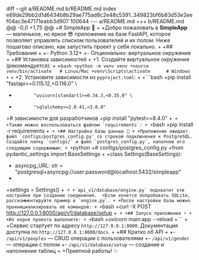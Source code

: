 diff --git a/README.md b/README.md
index e69de29bb2d1d6434b8b29ae775ad8c2e48c5391..349823bf6b83d53e2eef04ac3e47171eabb3d907 100644
--- a/README.md
+++ b/README.md
@@ -0,0 +1,75 @@
+# SimpleApp 🚀
+
+Добро пожаловать в **SimpleApp** — маленькое, но яркое 😎 приложение на базе FastAPI, которое позволяет управлять списком пользователей и их полом. Ниже пошагово описано, как запустить проект у себя локально.
+
+## Требования
+
+- Python 3.12+
+- Опционально: виртуальное окружение
+
+## Установка зависимостей
+
+1. Создайте виртуальное окружение (рекомендуется):
+
+```bash
+python -m venv venv
+source venv/bin/activate   # Linux/Mac
+venv\Scripts\activate      # Windows
+```
+
+2. Установите зависимости из `pyproject.toml`:
+
+```bash
+pip install "fastapi>=0.115.12,<0.116.0" \
+            "uvicorn[standart]>=0.34.3,<0.35.0" \
+            "sqlalchemy>=2.0.41,<3.0.0"
+# зависимости для разработчиков
+pip install "pytest==8.4.0"
+```
+
+Также можно воспользоваться файлом `requirements`:
+
+```bash
+pip install -r requirements
+```
+
+## Настройка базы данных 🎲
+
+Приложение ожидает файл `configs/postgres_config.py` со строкой подключения к PostgreSQL. Создайте папку `configs/` и файл `postgres_config.py`, наполнив его следующим содержимым:
+
+```python
+# configs/postgres_config.py
+from pydantic_settings import BaseSettings
+
+class Settings(BaseSettings):
+    asyncpg_URL: str = "postgresql+asyncpg://user:password@localhost:5432/simpleapp"
+
+settings = Settings()
+```
+
+`api_v1/database/engine.py` подхватит эти настройки при создании соединения. 
+Если хочется попробовать SQLite, расскомментируйте пример в `engine.py`.
+
+После настройки базы можно проинициализировать её командой:
+
+```bash
+curl -X POST http://127.0.0.1:8000/api/v1/database/setup
+```
+
+## Запуск приложения ⚡
+
+Из корня проекта выполните:
+
+```bash
+uvicorn main:app --reload
+```
+
+Сервис стартует по адресу `http://127.0.0.1:8000`. Документация доступна по `http://127.0.0.1:8000/docs`.
+
+## Кратко об API
+
+- `/api/v1/peoples` — CRUD операции с пользователями
+- `/api/v1/gender` — операции с полом
+- `/api/v1/database/setup` — создание и наполнение таблиц
+
+Приятной работы! ✨

